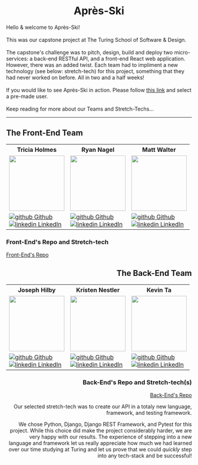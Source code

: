 <h1 align="center"> Après-Ski </h1>

Hello & welcome to Après-Ski!
<br>
<br>
This was our capstone project at The Turing School of Software & Design. 
<br>
<br>
The capstone's challenge was to pitch, design, build and deploy two micro-services: a back-end RESTful API, and a front-end React web application. However, there was an added twist. Each team had to impliment a new technology (see below: stretch-tech) for this project, something that they had never worked on before. All in two and a half weeks!
<br>
<br>
If you would like to see Après-Ski in action. Please follow [this link]() and select a pre-made user.
<br>
<br>
Keep reading for more about our Teams and Stretch-Techs...

---

## The Front-End Team

<table>
  <tr>
    <th>Tricia Holmes</th>
    <th>Ryan Nagel</th>
    <th>Matt Walter</th>
  </tr>
  <tr>
    <td><img width="150px" src="https://media.licdn.com/dms/image/D4E03AQF88CLqrqQ1uA/profile-displayphoto-shrink_800_800/0/1663436465329?e=1680739200&v=beta&t=2cbhih9hldc3dkTuiAK5uBr0ZsaVKiTwM4349AAAd-o"></td>
    <td><img width="150px" src="https://avatars.githubusercontent.com/u/108195380?v=4"></td>
    <td><img width="150px" src="https://avatars.githubusercontent.com/u/106847513?v=4"></td>
  </tr>
 
  <tr>
    <td>
      <a href="https://github.com/tricia-holmes"  rel="nofollow noreferrer">
          <img src="https://i.stack.imgur.com/tskMh.png" alt="github"> Github
        </a><br>
      <a href="https://www.linkedin.com/in/triciaholmes/" rel="nofollow noreferrer">
    <img src="https://i.stack.imgur.com/gVE0j.png" alt="linkedin"> LinkedIn
        </a>
    </td>
    <td>
      <a href="https://github.com/Nagel29"  rel="nofollow noreferrer">
          <img src="https://i.stack.imgur.com/tskMh.png" alt="github"> Github
        </a><br>
      <a href="https://www.linkedin.com/in/ryan-nagel-000280173/" rel="nofollow noreferrer">
    <img src="https://i.stack.imgur.com/gVE0j.png" alt="linkedin"> LinkedIn
        </a>
    </td>
    <td>
      <a href="https://github.com/MattWalterTX" rel="nofollow noreferrer">
          <img src="https://i.stack.imgur.com/tskMh.png" alt="github"> Github
            </a><br>
            <a href="https://www.linkedin.com/in/matt-walter-67b810246/" rel="nofollow noreferrer">
    <img src="https://i.stack.imgur.com/gVE0j.png" alt="linkedin"> LinkedIn                                                         
        </a><br>
    </td>
  </tr>
</table>

<h3>Front-End's Repo and Stretch-tech</h3>

[Front-End's Repo](https://github.com/Apres-Ski/Apres-Ski-FE)

<div align='right'>
<h2>The Back-End Team</h2>
<table>
<tr>
<th>Joseph Hilby</th>
<th>Kristen Nestler</th>
<th>Kevin Ta</th>
</tr>
<tr>
<td><img width="150px" src="https://media.licdn.com/dms/image/C4E03AQEdZUKFgryaqg/profile-displayphoto-shrink_800_800/0/1567961066772?e=1680739200&v=beta&t=TFQt8RiDDMpJHbytApiShBpLVCCZlfeuUwLffp95tG8"></td>
<td><img width="150px" src="https://media.licdn.com/dms/image/D4E03AQESEnUYGJprLA/profile-displayphoto-shrink_800_800/0/1673023729512?e=1680739200&v=beta&t=PhhX0_wEMPxiu2nO-OfDyCv73Ro_iyyGPjQ4YUnXSC4"></td>
<td><img width="150px" src="https://avatars.githubusercontent.com/u/36166420?v=4"></td>
</tr>

<tr>
<td>
<a href="https://github.com/josephhilby" rel="nofollow noreferrer">
<img src="https://i.stack.imgur.com/tskMh.png" alt="github"> Github
</a><br>
<a href="https://www.linkedin.com/in/josephmhilby" rel="nofollow noreferrer">
<img src="https://i.stack.imgur.com/gVE0j.png" alt="linkedin"> LinkedIn
</a>
</td>
<td>
<a href="https://github.com/knestler" rel="nofollow noreferrer">
<img src="https://i.stack.imgur.com/tskMh.png" alt="github"> Github
</a><br>
<a href="https://www.linkedin.com/in/kristen-nestler/" rel="nofollow noreferrer">
<img src="https://i.stack.imgur.com/gVE0j.png" alt="linkedin"> LinkedIn
</a>
</td>
<td>
<a href="https://www.linkedin.com/in/kevin-ta-b1a36723b/" rel="nofollow noreferrer">
<img src="https://i.stack.imgur.com/tskMh.png" alt="github"> Github
</a><br>
<a href="https://github.com/KevinT001" rel="nofollow noreferrer">
<img src="https://i.stack.imgur.com/gVE0j.png" alt="linkedin"> LinkedIn
</a>
</td>
</tr>
</table>

<h3>Back-End's Repo and Stretch-tech(s)</h3>

[Back-End's Repo](https://github.com/Apres-Ski/Apres_Ski_BE)

<p>Our selected stretch-tech was to create our API in a totaly new language, framework, and testing framework.</p>
<p>We chose Python, Django, Django REST Framework, and Pytest for this project. While this choice did make the project considerably harder, we are very happy with our results. The experience of stepping into a new language and framework let us really appreciate how much we had learned over our time studying at Turing and let us prove that we could <i>quickly</i> step into any tech-stack and be successful!</p>

</div>
